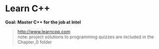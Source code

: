 # Learn C++

**Goal: Master C++ for the job at Intel**  
>http://www.learncpp.com  
>note: project solutions to programming quizzes are included in the Chapter_0 folder
